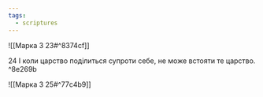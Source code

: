 ```yaml
---
tags:
  - scriptures
---
```


![[Марка 3 23#^8374cf]]

24 І коли царство поділиться супроти себе, не може встояти те царство. ^8e269b

![[Марка 3 25#^77c4b9]]